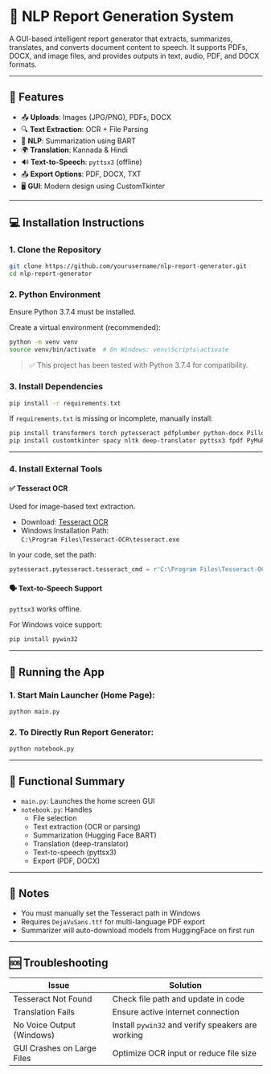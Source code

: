 # 🧠 NLP Report Generation System

A GUI-based intelligent report generator that extracts, summarizes, translates, and converts document content to speech. It supports PDFs, DOCX, and image files, and provides outputs in text, audio, PDF, and DOCX formats.

---

## 🚀 Features

- 📤 **Uploads**: Images (JPG/PNG), PDFs, DOCX  
- 🔍 **Text Extraction**: OCR + File Parsing  
- 🧠 **NLP**: Summarization using BART  
- 🌍 **Translation**: Kannada & Hindi  
- 🔊 **Text-to-Speech**: `pyttsx3` (offline)  
- 📤 **Export Options**: PDF, DOCX, TXT  
- 🖥️ **GUI**: Modern design using CustomTkinter  

---

## 💻 Installation Instructions

### 1. Clone the Repository

```bash
git clone https://github.com/yourusername/nlp-report-generator.git
cd nlp-report-generator
```

### 2. Python Environment

Ensure Python 3.7.4 must be installed.

Create a virtual environment (recommended):

```bash
python -m venv venv
source venv/bin/activate  # On Windows: venv\Scripts\activate
```

> ✅ This project has been tested with Python 3.7.4 for compatibility.

### 3. Install Dependencies

```bash
pip install -r requirements.txt
```

If `requirements.txt` is missing or incomplete, manually install:

```bash
pip install transformers torch pytesseract pdfplumber python-docx Pillow tk
pip install customtkinter spacy nltk deep-translator pyttsx3 fpdf PyMuPDF
```

---

### 4. Install External Tools

#### ✅ Tesseract OCR

Used for image-based text extraction.

- Download: [Tesseract OCR](https://github.com/tesseract-ocr/tesseract)
- Windows Installation Path:  
  `C:\Program Files\Tesseract-OCR\tesseract.exe`

In your code, set the path:

```python
pytesseract.pytesseract.tesseract_cmd = r'C:\Program Files\Tesseract-OCR\tesseract.exe'
```

#### 🗣 Text-to-Speech Support

`pyttsx3` works offline.

For Windows voice support:

```bash
pip install pywin32
```

---

## 🔧 Running the App

### 1. Start Main Launcher (Home Page):

```bash
python main.py
```

### 2. To Directly Run Report Generator:

```bash
python notebook.py
```

---

## 📝 Functional Summary

- `main.py`: Launches the home screen GUI
- `notebook.py`: Handles
  - File selection
  - Text extraction (OCR or parsing)
  - Summarization (Hugging Face BART)
  - Translation (deep-translator)
  - Text-to-speech (pyttsx3)
  - Export (PDF, DOCX)

---

## 📌 Notes

- You must manually set the Tesseract path in Windows
- Requires `DejaVuSans.ttf` for multi-language PDF export
- Summarizer will auto-download models from HuggingFace on first run

---

## 🆘 Troubleshooting

| Issue                     | Solution                                                  |
|--------------------------|-----------------------------------------------------------|
| Tesseract Not Found      | Check file path and update in code                        |
| Translation Fails        | Ensure active internet connection                         |
| No Voice Output (Windows)| Install `pywin32` and verify speakers are working         |
| GUI Crashes on Large Files| Optimize OCR input or reduce file size                   |
